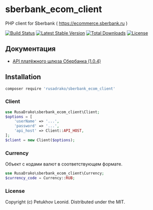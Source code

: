 # sberbank_ecom_client
PHP client for Sberbank ( https://ecommerce.sberbank.ru )

[![Build Status](https://app.travis-ci.com/rusadrako/sberbank_ecom_client.svg?branch=master)](https://app.travis-ci.com/github/voronkovich/sberbank-acquiring-client)
[![Latest Stable Version](https://poser.pugx.org/rusadrako/sberbank_ecom_client/v/stable)](https://packagist.org/packages/voronkovich/sberbank-acquiring-client)
[![Total Downloads](https://poser.pugx.org/rusadrako/sberbank_ecom_client/downloads)](https://packagist.org/packages/voronkovich/sberbank-acquiring-client/stats)
[![License](https://poser.pugx.org/rusadrako/sberbank_ecom_client/license)](./LICENSE)

## Документация
- [API платёжного шлюза Сбербанка (1.0.4)](https://ecomtest.sberbank.ru/doc)

## Installation

```sh
composer require 'rusadrako/sberbank_ecom_client'
```

### Client

```php
use RusaDrako\sberbank_ecom_client\Client;
$options = [
    'userName' => '...',
    'password' => '...',
    'api_host' => Client::API_HOST,
];
$client = new Client($options);
```

### Currency

Объект с кодами валют в соответствующем формате.

```php
use RusaDrako\sberbank_ecom_client\Currency;
$currency_code = Currency::RUB;
```

### License

Copyright (c) Petukhov Leonid. Distributed under the MIT.